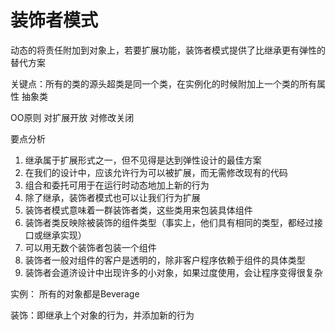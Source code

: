 # 装饰者模式
动态的将责任附加到对象上，若要扩展功能，装饰者模式提供了比继承更有弹性的替代方案

关键点：所有的类的源头超类是同一个类，在实例化的时候附加上一个类的所有属性
抽象类

OO原则
对扩展开放 对修改关闭

要点分析
1. 继承属于扩展形式之一，但不见得是达到弹性设计的最佳方案
2. 在我们的设计中，应该允许行为可以被扩展，而无需修改现有的代码
3. 组合和委托可用于在运行时动态地加上新的行为
4. 除了继承，装饰者模式也可以让我们行为扩展
5. 装饰者模式意味着一群装饰者类，这些类用来包装具体组件
6. 装饰者类反映除被装饰的组件类型（事实上，他们具有相同的类型，都经过接口或继承实现）
7. 可以用无数个装饰者包装一个组件
8. 装饰者一般对组件的客户是透明的，除非客户程序依赖于组件的具体类型
9. 装饰者会道济设计中出现许多的小对象，如果过度使用，会让程序变得很复杂

实例：
所有的对象都是Beverage

装饰：即继承上个对象的行为，并添加新的行为
